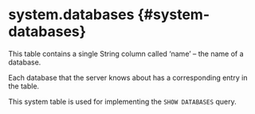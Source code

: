 # system.databases {#system-databases}

This table contains a single String column called ‘name’ – the name of a database.

Each database that the server knows about has a corresponding entry in the table.

This system table is used for implementing the `SHOW DATABASES` query.
